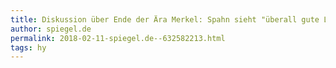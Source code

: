 ```yaml
---
title: Diskussion über Ende der Ära Merkel: Spahn sieht "überall gute Leute" in der CDU - SPIEGEL ONLINE - Politik
author: spiegel.de
permalink: 2018-02-11-spiegel.de--632582213.html
tags: hy
---
```


